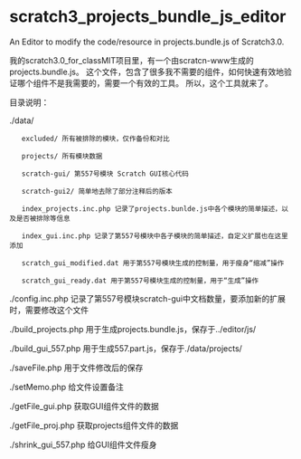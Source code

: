 # scratch3_projects_bundle_js_editor
An Editor to modify the code/resource in projects.bundle.js of Scratch3.0.

我的scratch3.0_for_classMIT项目里，有一个由scratcn-www生成的projects.bundle.js。
这个文件，包含了很多我不需要的组件，如何快速有效地验证哪个组件不是我需要的，需要一个有效的工具。
所以，这个工具就来了。

目录说明：

./data/

       excluded/ 所有被排除的模块，仅作备份和对比
       
       projects/ 所有模块数据
       
       scratch-gui/ 第557号模块 Scratch GUI核心代码
       
       scratch-gui2/ 简单地去除了部分注释后的版本
       
       index_projects.inc.php 记录了projects.bunlde.js中各个模块的简单描述，以及是否被排除等信息
       
       index_gui.inc.php 记录了第557号模块中各子模块的简单描述，自定义扩展也在这里添加
       
       scratch_gui_modified.dat 用于第557号模块生成的控制量，用于瘦身“缩减”操作
       
       scratch_gui_ready.dat 用于第557号模块生成的控制量，用于“生成”操作
       
./config.inc.php 记录了第557号模块scratch-gui中文档数量，要添加新的扩展时，需要修改这个文件

./build_projects.php 用于生成projects.bundle.js，保存于../editor/js/

./build_gui_557.php 用于生成557.part.js，保存于./data/projects/

./saveFile.php  用于文件修改后的保存

./setMemo.php 给文件设置备注

./getFile_gui.php 获取GUI组件文件的数据

./getFile_proj.php 获取projects组件文件的数据

./shrink_gui_557.php 给GUI组件文件瘦身

